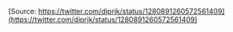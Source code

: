 [Source: https://twitter.com/diprjk/status/1280891260572561409](https://twitter.com/diprjk/status/1280891260572561409)